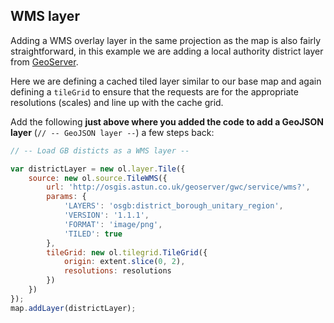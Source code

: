 ## WMS layer

Adding a WMS overlay layer in the same projection as the map is also fairly straightforward, in this example we are adding a local authority district layer from [GeoServer](http://geoserver.org/).

Here we are defining a cached tiled layer similar to our base map and again defining a `tileGrid` to ensure that the requests are for the appropriate resolutions (scales) and line up with the cache grid.

Add the following **just above where you added the code to add a GeoJSON layer** (`// -- GeoJSON layer --`) a few steps back:

```javascript
// -- Load GB disticts as a WMS layer --

var districtLayer = new ol.layer.Tile({
    source: new ol.source.TileWMS({
        url: 'http://osgis.astun.co.uk/geoserver/gwc/service/wms?',
        params: {
            'LAYERS': 'osgb:district_borough_unitary_region',
            'VERSION': '1.1.1',
            'FORMAT': 'image/png',
            'TILED': true
        },
        tileGrid: new ol.tilegrid.TileGrid({
            origin: extent.slice(0, 2),
            resolutions: resolutions
        })
    })
});
map.addLayer(districtLayer);
```
